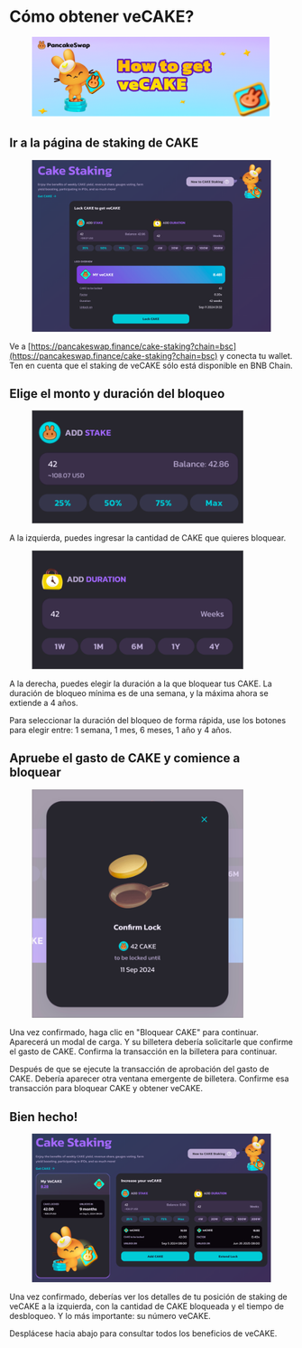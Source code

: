 # Cómo obtener veCAKE?

<figure><img src="../../.gitbook/assets/image (1).png" alt=""><figcaption></figcaption></figure>

## Ir a la página de staking de CAKE

<figure><img src="../../.gitbook/assets/image (1) (1).png" alt=""><figcaption></figcaption></figure>

Ve a [https://pancakeswap.finance/cake-staking?chain=bsc](https://pancakeswap.finance/cake-staking?chain=bsc) y conecta tu wallet. Ten en cuenta que el staking de veCAKE sólo está disponible en BNB Chain.

## Elige el monto y duración del bloqueo

<figure><img src="../../.gitbook/assets/image (2).png" alt="" width="375"><figcaption></figcaption></figure>

A la izquierda, puedes ingresar la cantidad de CAKE que quieres bloquear.

<figure><img src="../../.gitbook/assets/image (3).png" alt="" width="375"><figcaption></figcaption></figure>

A la derecha, puedes elegir la duración a la que bloquear tus CAKE. La duración de bloqueo mínima es de una semana, y la máxima ahora se extiende a 4 años.

Para seleccionar la duración del bloqueo de forma rápida, use los botones para elegir entre: 1 semana, 1 mes, 6 meses, 1 año y 4 años.

## Apruebe el gasto de CAKE y comience a bloquear

<figure><img src="../../.gitbook/assets/image (4).png" alt="" width="375"><figcaption></figcaption></figure>

Una vez confirmado, haga clic en "Bloquear CAKE" para continuar. Aparecerá un modal de carga. Y su billetera debería solicitarle que confirme el gasto de CAKE. Confirma la transacción en la billetera para continuar.&#x20;

Después de que se ejecute la transacción de aprobación del gasto de CAKE. Debería aparecer otra ventana emergente de billetera. Confirme esa transacción para bloquear CAKE y obtener veCAKE.&#x20;

## Bien hecho!

<figure><img src="../../.gitbook/assets/image (5).png" alt=""><figcaption></figcaption></figure>

Una vez confirmado, deberías ver los detalles de tu posición de staking de veCAKE a la izquierda, con la cantidad de CAKE bloqueada y el tiempo de desbloqueo. Y lo más importante: su número veCAKE.&#x20;

Desplácese hacia abajo para consultar todos los beneficios de veCAKE.
